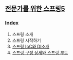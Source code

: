 ## [전문가를 위한 스프링5](http://www.kyobobook.co.kr/product/detailViewKor.laf?ejkGb=KOR&mallGb=KOR&barcode=9791160508864&orderClick=LEa&Kc=) 
### Index
1. 스프링 소개
2. 스프링 시작하기
3. [스프링 IoC와 DI소개](https://github.com/backend-study-repo/CleanUp-SpringFramework/tree/main/%EC%8A%A4%ED%94%84%EB%A7%81%20IoC%EC%99%80%20DI%EC%86%8C%EA%B0%9C)
4. [스프링 구성 상세와 스프링 부트](https://github.com/backend-study-repo/CleanUp-SpringFramework/tree/main/%EC%8A%A4%ED%94%84%EB%A7%81%20%EA%B5%AC%EC%84%B1%20%EC%83%81%EC%84%B8%EC%99%80%20%EC%8A%A4%ED%94%84%EB%A7%81%20%EB%B6%80%ED%8A%B8)
